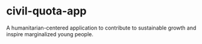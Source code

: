 # civil-quota-app
A humanitarian-centered application to contribute to sustainable growth and inspire marginalized young people.

